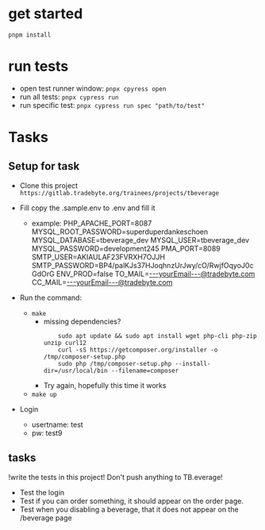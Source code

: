 # get started

`pnpm install`

# run tests

- open test runner window: `pnpx cpyress open`
- run all tests: `pnpx cypress run`
- run specific test: `pnpx cypress run spec "path/to/test"`

# Tasks

## Setup for task

- Clone this project `https://gitlab.tradebyte.org/trainees/projects/tbeverage`
- Fill copy the .sample.env to .env and fill it
    - example:
        PHP_APACHE_PORT=8087
        MYSQL_ROOT_PASSWORD=superduperdankeschoen
        MYSQL_DATABASE=tbeverage_dev
        MYSQL_USER=tbeverage_dev
        MYSQL_PASSWORD=development245
        PMA_PORT=8089
        SMTP_USER=AKIAULAF23FVRXH7OJJH
        SMTP_PASSWORD=BP4/palKJs37HJoqhnzUrJwy/cO/RwjfOqyoJ0cGdOrG
        ENV_PROD=false
        TO_MAIL=---yourEmail---@tradebyte.com
        CC_MAIL=---yourEmail---@tradebyte.com

- Run the command:
    - `make`
        - missing dependencies?
            ```
                sudo apt update && sudo apt install wget php-cli php-zip unzip curl12
                curl -sS https://getcomposer.org/installer -o /tmp/composer-setup.php
                sudo php /tmp/composer-setup.php --install-dir=/usr/local/bin --filename=composer
            ```
        - Try again, hopefully this time it works
    - `make up`
- Login
    - usertname: test 
    - pw: test9

## tasks
!write the tests in this project! Don't push anything to TB.everage!

- Test the login
- Test if you can order something, it should appear on the order page.
- Test when you disabling a beverage, that it does not appear on the /beverage page
